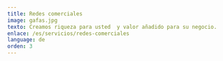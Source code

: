```yaml
---
title: Redes comerciales
image: gafas.jpg
texto: Creamos riqueza para usted  y valor añadido para su negocio.
enlace: /es/servicios/redes-comerciales
language: de
orden: 3
---
```


